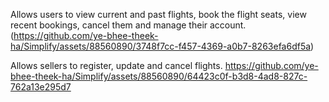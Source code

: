 Allows users to view current and past flights, book the flight seats, view recent bookings, cancel them and manage their account.
(https://github.com/ye-bhee-theek-ha/Simplify/assets/88560890/3748f7cc-f457-4369-a0b7-8263efa6df5a)



Allows sellers to register, update and cancel flights.
https://github.com/ye-bhee-theek-ha/Simplify/assets/88560890/64423c0f-b3d8-4ad8-827c-762a13e295d7

